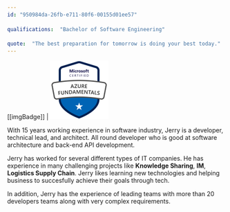```yaml
---
id: "950984da-26fb-e711-80f6-00155d01ee57"

qualifications:  "Bachelor of Software Engineering"

quote:  "The best preparation for tomorrow is doing your best today."
---
```


[[imgBadge]]
| ![](../badges/Certification-microsoft-azure-fundamentals.png)

With 15 years working experience in software industry, Jerry is a developer, technical lead, and architect. All round developer who is good at software architecture and back-end API development.  

Jerry has worked for several different types of IT companies. He has experience in many challenging projects like **Knowledge Sharing**, **IM**, **Logistics Supply Chain**. Jerry likes learning new technologies and helping business to succesfully achieve their goals through tech.  

In addition, Jerry has the experience of leading teams with more than 20 developers teams along with very complex requirements.  
